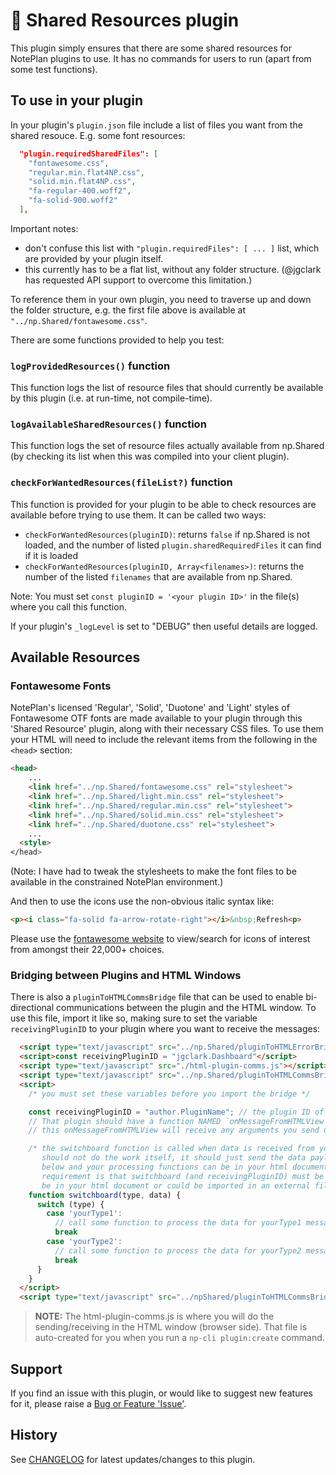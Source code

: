 # 🤝 Shared Resources plugin

This plugin simply ensures that there are some shared resources for NotePlan plugins to use. It has no commands for users to run (apart from some test functions).

## To use in your plugin
In your plugin's `plugin.json` file include a list of files you want from the shared resouce. E.g. some font resources:
```json
  "plugin.requiredSharedFiles": [
    "fontawesome.css",
    "regular.min.flat4NP.css",
    "solid.min.flat4NP.css",
    "fa-regular-400.woff2",
    "fa-solid-900.woff2"
  ],
```

Important notes:
- don't confuse this list with `"plugin.requiredFiles": [ ... ]` list, which are provided by your plugin itself.
- this currently has to be a flat list, without any folder structure. (@jgclark has requested API support to overcome this limitation.)

To reference them in your own plugin, you need to traverse up and down the folder structure, e.g. the first file above is available at `"../np.Shared/fontawesome.css"`.

There are some functions provided to help you test:

### `logProvidedResources()` function
This function logs the list of resource files that should currently be available by this plugin (i.e. at run-time, not compile-time).

### `logAvailableSharedResources()` function
This function logs the set of resource files actually available from np.Shared (by checking its list when this was compiled into your client plugin).

### `checkForWantedResources(fileList?)` function
This function is provided for your plugin to be able to check resources are available before trying to use them.  It can be called two ways:
- `checkForWantedResources(pluginID)`: returns `false` if np.Shared is not loaded, and the number of listed `plugin.sharedRequiredFiles` it can find if it is loaded
- `checkForWantedResources(pluginID, Array<filenames>)`: returns the number of the listed `filenames` that are available from np.Shared.

Note: You must set `const pluginID = '<your plugin ID>'` in the file(s) where you call this function.

If your plugin's `_logLevel` is set to "DEBUG" then useful details are logged.

## Available Resources
### Fontawesome Fonts

NotePlan's licensed 'Regular', 'Solid', 'Duotone' and 'Light' styles of Fontawesome OTF fonts are made available to your plugin through this 'Shared Resource' plugin, along with their necessary CSS files. To use them your HTML will need to include the relevant items from the following in the `<head>` section:

```html
<head>
    ...
    <link href="../np.Shared/fontawesome.css" rel="stylesheet">
    <link href="../np.Shared/light.min.css" rel="stylesheet">
    <link href="../np.Shared/regular.min.css" rel="stylesheet">
    <link href="../np.Shared/solid.min.css" rel="stylesheet">
    <link href="../np.Shared/duotone.css" rel="stylesheet">
    ...
  <style>
</head>
```
(Note: I have had to tweak the stylesheets to make the font files to be available in the constrained NotePlan environment.)

And then to use the icons use the non-obvious italic syntax like:

```html
<p><i class="fa-solid fa-arrow-rotate-right"></i>&nbsp;Refresh<p>
```

Please use the [fontawesome website](https://fontawesome.com/search) to view/search for icons of interest from amongst their 22,000+ choices.

### Bridging between Plugins and HTML Windows
There is also a `pluginToHTMLCommsBridge` file that can be used to enable bi-directional communications between the plugin and the HTML window. To use this file, import it like so, making sure to set the variable `receivingPluginID` to your plugin where you want to receive the messages:

```html
  <script type="text/javascript" src="../np.Shared/pluginToHTMLErrorBridge.js"></script>
  <script>const receivingPluginID = "jgclark.Dashboard"</script>
  <script type="text/javascript" src="./html-plugin-comms.js"></script>
  <script type="text/javascript" src="../np.Shared/pluginToHTMLCommsBridge.js"></script>
  <script>
    /* you must set these variables before you import the bridge */

    const receivingPluginID = "author.PluginName"; // the plugin ID of the plugin which will receive the comms from HTML
    // That plugin should have a function NAMED `onMessageFromHTMLView` (in the plugin.json and exported in the plugin's index.js)
    // this onMessageFromHTMLView will receive any arguments you send using the sendToPlugin() command in the HTML window

    /* the switchboard function is called when data is received from your plugin and needs to be processed. this function
       should not do the work itself, it should just send the data payload to a function for processing. The switchboard function
       below and your processing functions can be in your html document or could be imported in an external file. The only
       requirement is that switchboard (and receivingPluginID) must be defined or imported before the `pluginToHTMLCommsBridge`
       be in your html document or could be imported in an external file */
    function switchboard(type, data) {
      switch (type) {
        case 'yourType1':
          // call some function to process the data for yourType1 messages and pass the `data` parameter
          break
        case 'yourType2':
          // call some function to process the data for yourType2 messages
          break
      }
    }
  </script>
  <script type="text/javascript" src="../npShared/pluginToHTMLCommsBridge.js"></script>
```

>**NOTE:** The html-plugin-comms.js is where you will do the sending/receiving in the HTML window (browser side). That file is auto-created for you when you run a `np-cli plugin:create` command. 


## Support

If you find an issue with this plugin, or would like to suggest new features for it, please raise a [Bug or Feature 'Issue'](https://github.com/NotePlan/plugins/issues).

## History

See [CHANGELOG](https://github.com/NotePlan/plugins/blob/main/np.Shared/CHANGELOG.md) for latest updates/changes to this plugin.

